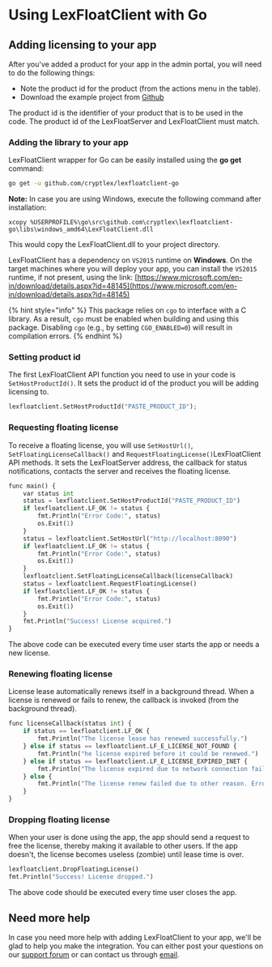 # Using LexFloatClient with Go

## Adding licensing to your app

After you've added a product for your app in the admin portal, you will need to do the following things:

* Note the product id for the product (from the actions menu in the table).
* Download the example project from [Github](https://github.com/cryptlex/lexfloatclient-go/tree/main/examples)

The product id is the identifier of your product that is to be used in the code. The product id of the LexFloatServer and LexFloatClient must match.

### Adding the library to your app

LexFloatClient wrapper for Go can be easily installed using the **go get** command:

```bash
go get -u github.com/cryptlex/lexfloatclient-go
```

**Note:** In case you are using Windows, execute the following command after installation:

```
xcopy %USERPROFILE%\go\src\github.com\cryptlex\lexfloatclient-go\libs\windows_amd64\LexFloatClient.dll
```

This would copy the LexFloatClient.dll to your project directory.

LexFloatClient has a dependency on `VS2015` runtime on **Windows**. On the target machines where you will deploy your app, you can install the `VS2015` runtime, if not present, using the link: [https://www.microsoft.com/en-in/download/details.aspx?id=48145](https://www.microsoft.com/en-in/download/details.aspx?id=48145)

{% hint style="info" %}
This package relies on `cgo` to interface with a C library. As a result, `cgo` must be enabled when building and using this package. Disabling `cgo` (e.g., by setting `CGO_ENABLED=0`) will result in compilation errors.
{% endhint %}

### Setting product id

The first LexFloatClient API function you need to use in your code is `SetHostProductId()`. It sets the product id of the product you will be adding licensing to.&#x20;

```python
lexfloatclient.SetHostProductId("PASTE_PRODUCT_ID");
```

### Requesting floating license

To receive a floating license, you will use `SetHostUrl()`, `SetFloatingLicenseCallback()` and `RequestFloatingLicense()`LexFloatClient API methods. It sets the LexFloatServer address, the callback for status notifications, contacts the server and receives the floating license.

```python
func main() {
	var status int
	status = lexfloatclient.SetHostProductId("PASTE_PRODUCT_ID")
	if lexfloatclient.LF_OK != status {
		fmt.Println("Error Code:", status)
		os.Exit(1)
	}
	status = lexfloatclient.SetHostUrl("http://localhost:8090")
	if lexfloatclient.LF_OK != status {
		fmt.Println("Error Code:", status)
		os.Exit(1)
	}
	lexfloatclient.SetFloatingLicenseCallback(licenseCallback)
	status = lexfloatclient.RequestFloatingLicense()
	if lexfloatclient.LF_OK != status {
		fmt.Println("Error Code:", status)
		os.Exit(1)
	}  
	fmt.Println("Success! License acquired.") 
}
```

The above code can be executed every time user starts the app or needs a new license.

### Renewing floating license

License lease automatically renews itself in a background thread. When a license is renewed or fails to renew, the callback is invoked (from the background thread).

```python
func licenseCallback(status int) {
	if status == lexfloatclient.LF_OK {
		fmt.Println("The license lease has renewed successfully.")
	} else if status == lexfloatclient.LF_E_LICENSE_NOT_FOUND {
		fmt.Println("he license expired before it could be renewed.")
	} else if status == lexfloatclient.LF_E_LICENSE_EXPIRED_INET {
		fmt.Println("The license expired due to network connection failure.")
	} else {
		fmt.Println("The license renew failed due to other reason. Error code:", status)
	}
}
```

### Dropping floating license

When your user is done using the app, the app should send a request to free the license, thereby making it available to other users. If the app doesn't, the license becomes useless (zombie) until lease time is over.

```python
lexfloatclient.DropFloatingLicense()
fmt.Println("Success! License dropped.")
```

The above code should be executed every time user closes the app.

## Need more help

In case you need more help with adding LexFloatClient to your app, we'll be glad to help you make the integration. You can either post your questions on our [support forum](https://forums.cryptlex.com) or can contact us through [email](mailto:support@cryptlex.com?Subject=Using%20LexFloatClient).
